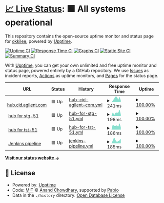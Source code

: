 # [📈 Live Status](https://up.pvl.pub): <!--live status--> **🟩 All systems operational**

This repository contains the open-source uptime monitor and status page for [okkilee](https://up.pvl.pub), powered by [Upptime](https://github.com/upptime/upptime).

[![Uptime CI](https://github.com/okkilee/up/workflows/Uptime%20CI/badge.svg)](https://github.com/okkilee/up/actions?query=workflow%3A%22Uptime+CI%22)
[![Response Time CI](https://github.com/okkilee/up/workflows/Response%20Time%20CI/badge.svg)](https://github.com/okkilee/up/actions?query=workflow%3A%22Response+Time+CI%22)
[![Graphs CI](https://github.com/okkilee/up/workflows/Graphs%20CI/badge.svg)](https://github.com/okkilee/up/actions?query=workflow%3A%22Graphs+CI%22)
[![Static Site CI](https://github.com/okkilee/up/workflows/Static%20Site%20CI/badge.svg)](https://github.com/okkilee/up/actions?query=workflow%3A%22Static+Site+CI%22)
[![Summary CI](https://github.com/okkilee/up/workflows/Summary%20CI/badge.svg)](https://github.com/okkilee/up/actions?query=workflow%3A%22Summary+CI%22)

With [Upptime](https://upptime.js.org), you can get your own unlimited and free uptime monitor and status page, powered entirely by a GitHub repository. We use [Issues](https://github.com/okkilee/up/issues) as incident reports, [Actions](https://github.com/okkilee/up/actions) as uptime monitors, and [Pages](https://up.pvl.pub) for the status page.

<!--start: status pages-->
<!-- This summary is generated by Upptime (https://github.com/upptime/upptime) -->
<!-- Do not edit this manually, your changes will be overwritten -->
<!-- prettier-ignore -->
| URL | Status | History | Response Time | Uptime |
| --- | ------ | ------- | ------------- | ------ |
| <img alt="" src="https://icons.duckduckgo.com/ip3/hub.cid.agilent.com.ico" height="13"> [hub.cid.agilent.com](https://hub.cid.agilent.com) | 🟩 Up | [hub-cid-agilent-com.yml](https://github.com/okkilee/up/commits/HEAD/history/hub-cid-agilent-com.yml) | <details><summary><img alt="Response time graph" src="./graphs/hub-cid-agilent-com/response-time-week.png" height="20"> 241ms</summary><br><a href="https://up.pvl.pub/history/hub-cid-agilent-com"><img alt="Response time 161" src="https://img.shields.io/endpoint?url=https%3A%2F%2Fraw.githubusercontent.com%2Fokkilee%2Fup%2FHEAD%2Fapi%2Fhub-cid-agilent-com%2Fresponse-time.json"></a><br><a href="https://up.pvl.pub/history/hub-cid-agilent-com"><img alt="24-hour response time 176" src="https://img.shields.io/endpoint?url=https%3A%2F%2Fraw.githubusercontent.com%2Fokkilee%2Fup%2FHEAD%2Fapi%2Fhub-cid-agilent-com%2Fresponse-time-day.json"></a><br><a href="https://up.pvl.pub/history/hub-cid-agilent-com"><img alt="7-day response time 241" src="https://img.shields.io/endpoint?url=https%3A%2F%2Fraw.githubusercontent.com%2Fokkilee%2Fup%2FHEAD%2Fapi%2Fhub-cid-agilent-com%2Fresponse-time-week.json"></a><br><a href="https://up.pvl.pub/history/hub-cid-agilent-com"><img alt="30-day response time 182" src="https://img.shields.io/endpoint?url=https%3A%2F%2Fraw.githubusercontent.com%2Fokkilee%2Fup%2FHEAD%2Fapi%2Fhub-cid-agilent-com%2Fresponse-time-month.json"></a><br><a href="https://up.pvl.pub/history/hub-cid-agilent-com"><img alt="1-year response time 161" src="https://img.shields.io/endpoint?url=https%3A%2F%2Fraw.githubusercontent.com%2Fokkilee%2Fup%2FHEAD%2Fapi%2Fhub-cid-agilent-com%2Fresponse-time-year.json"></a></details> | <details><summary><a href="https://up.pvl.pub/history/hub-cid-agilent-com">100.00%</a></summary><a href="https://up.pvl.pub/history/hub-cid-agilent-com"><img alt="All-time uptime 99.99%" src="https://img.shields.io/endpoint?url=https%3A%2F%2Fraw.githubusercontent.com%2Fokkilee%2Fup%2FHEAD%2Fapi%2Fhub-cid-agilent-com%2Fuptime.json"></a><br><a href="https://up.pvl.pub/history/hub-cid-agilent-com"><img alt="24-hour uptime 100.00%" src="https://img.shields.io/endpoint?url=https%3A%2F%2Fraw.githubusercontent.com%2Fokkilee%2Fup%2FHEAD%2Fapi%2Fhub-cid-agilent-com%2Fuptime-day.json"></a><br><a href="https://up.pvl.pub/history/hub-cid-agilent-com"><img alt="7-day uptime 100.00%" src="https://img.shields.io/endpoint?url=https%3A%2F%2Fraw.githubusercontent.com%2Fokkilee%2Fup%2FHEAD%2Fapi%2Fhub-cid-agilent-com%2Fuptime-week.json"></a><br><a href="https://up.pvl.pub/history/hub-cid-agilent-com"><img alt="30-day uptime 100.00%" src="https://img.shields.io/endpoint?url=https%3A%2F%2Fraw.githubusercontent.com%2Fokkilee%2Fup%2FHEAD%2Fapi%2Fhub-cid-agilent-com%2Fuptime-month.json"></a><br><a href="https://up.pvl.pub/history/hub-cid-agilent-com"><img alt="1-year uptime 99.99%" src="https://img.shields.io/endpoint?url=https%3A%2F%2Fraw.githubusercontent.com%2Fokkilee%2Fup%2FHEAD%2Fapi%2Fhub-cid-agilent-com%2Fuptime-year.json"></a></details>
| <img alt="" src="https://icons.duckduckgo.com/ip3/hub.stg-51.aws.agilent.com.ico" height="13"> [hub for stg-51](https://hub.stg-51.aws.agilent.com) | 🟩 Up | [hub-for-stg-51.yml](https://github.com/okkilee/up/commits/HEAD/history/hub-for-stg-51.yml) | <details><summary><img alt="Response time graph" src="./graphs/hub-for-stg-51/response-time-week.png" height="20"> 198ms</summary><br><a href="https://up.pvl.pub/history/hub-for-stg-51"><img alt="Response time 173" src="https://img.shields.io/endpoint?url=https%3A%2F%2Fraw.githubusercontent.com%2Fokkilee%2Fup%2FHEAD%2Fapi%2Fhub-for-stg-51%2Fresponse-time.json"></a><br><a href="https://up.pvl.pub/history/hub-for-stg-51"><img alt="24-hour response time 246" src="https://img.shields.io/endpoint?url=https%3A%2F%2Fraw.githubusercontent.com%2Fokkilee%2Fup%2FHEAD%2Fapi%2Fhub-for-stg-51%2Fresponse-time-day.json"></a><br><a href="https://up.pvl.pub/history/hub-for-stg-51"><img alt="7-day response time 198" src="https://img.shields.io/endpoint?url=https%3A%2F%2Fraw.githubusercontent.com%2Fokkilee%2Fup%2FHEAD%2Fapi%2Fhub-for-stg-51%2Fresponse-time-week.json"></a><br><a href="https://up.pvl.pub/history/hub-for-stg-51"><img alt="30-day response time 184" src="https://img.shields.io/endpoint?url=https%3A%2F%2Fraw.githubusercontent.com%2Fokkilee%2Fup%2FHEAD%2Fapi%2Fhub-for-stg-51%2Fresponse-time-month.json"></a><br><a href="https://up.pvl.pub/history/hub-for-stg-51"><img alt="1-year response time 161" src="https://img.shields.io/endpoint?url=https%3A%2F%2Fraw.githubusercontent.com%2Fokkilee%2Fup%2FHEAD%2Fapi%2Fhub-for-stg-51%2Fresponse-time-year.json"></a></details> | <details><summary><a href="https://up.pvl.pub/history/hub-for-stg-51">100.00%</a></summary><a href="https://up.pvl.pub/history/hub-for-stg-51"><img alt="All-time uptime 99.99%" src="https://img.shields.io/endpoint?url=https%3A%2F%2Fraw.githubusercontent.com%2Fokkilee%2Fup%2FHEAD%2Fapi%2Fhub-for-stg-51%2Fuptime.json"></a><br><a href="https://up.pvl.pub/history/hub-for-stg-51"><img alt="24-hour uptime 100.00%" src="https://img.shields.io/endpoint?url=https%3A%2F%2Fraw.githubusercontent.com%2Fokkilee%2Fup%2FHEAD%2Fapi%2Fhub-for-stg-51%2Fuptime-day.json"></a><br><a href="https://up.pvl.pub/history/hub-for-stg-51"><img alt="7-day uptime 100.00%" src="https://img.shields.io/endpoint?url=https%3A%2F%2Fraw.githubusercontent.com%2Fokkilee%2Fup%2FHEAD%2Fapi%2Fhub-for-stg-51%2Fuptime-week.json"></a><br><a href="https://up.pvl.pub/history/hub-for-stg-51"><img alt="30-day uptime 100.00%" src="https://img.shields.io/endpoint?url=https%3A%2F%2Fraw.githubusercontent.com%2Fokkilee%2Fup%2FHEAD%2Fapi%2Fhub-for-stg-51%2Fuptime-month.json"></a><br><a href="https://up.pvl.pub/history/hub-for-stg-51"><img alt="1-year uptime 99.99%" src="https://img.shields.io/endpoint?url=https%3A%2F%2Fraw.githubusercontent.com%2Fokkilee%2Fup%2FHEAD%2Fapi%2Fhub-for-stg-51%2Fuptime-year.json"></a></details>
| <img alt="" src="https://icons.duckduckgo.com/ip3/hub.tst-51.aws.agilent.com.ico" height="13"> [hub for tst-51](https://hub.tst-51.aws.agilent.com) | 🟩 Up | [hub-for-tst-51.yml](https://github.com/okkilee/up/commits/HEAD/history/hub-for-tst-51.yml) | <details><summary><img alt="Response time graph" src="./graphs/hub-for-tst-51/response-time-week.png" height="20"> 186ms</summary><br><a href="https://up.pvl.pub/history/hub-for-tst-51"><img alt="Response time 171" src="https://img.shields.io/endpoint?url=https%3A%2F%2Fraw.githubusercontent.com%2Fokkilee%2Fup%2FHEAD%2Fapi%2Fhub-for-tst-51%2Fresponse-time.json"></a><br><a href="https://up.pvl.pub/history/hub-for-tst-51"><img alt="24-hour response time 195" src="https://img.shields.io/endpoint?url=https%3A%2F%2Fraw.githubusercontent.com%2Fokkilee%2Fup%2FHEAD%2Fapi%2Fhub-for-tst-51%2Fresponse-time-day.json"></a><br><a href="https://up.pvl.pub/history/hub-for-tst-51"><img alt="7-day response time 186" src="https://img.shields.io/endpoint?url=https%3A%2F%2Fraw.githubusercontent.com%2Fokkilee%2Fup%2FHEAD%2Fapi%2Fhub-for-tst-51%2Fresponse-time-week.json"></a><br><a href="https://up.pvl.pub/history/hub-for-tst-51"><img alt="30-day response time 186" src="https://img.shields.io/endpoint?url=https%3A%2F%2Fraw.githubusercontent.com%2Fokkilee%2Fup%2FHEAD%2Fapi%2Fhub-for-tst-51%2Fresponse-time-month.json"></a><br><a href="https://up.pvl.pub/history/hub-for-tst-51"><img alt="1-year response time 171" src="https://img.shields.io/endpoint?url=https%3A%2F%2Fraw.githubusercontent.com%2Fokkilee%2Fup%2FHEAD%2Fapi%2Fhub-for-tst-51%2Fresponse-time-year.json"></a></details> | <details><summary><a href="https://up.pvl.pub/history/hub-for-tst-51">100.00%</a></summary><a href="https://up.pvl.pub/history/hub-for-tst-51"><img alt="All-time uptime 100.00%" src="https://img.shields.io/endpoint?url=https%3A%2F%2Fraw.githubusercontent.com%2Fokkilee%2Fup%2FHEAD%2Fapi%2Fhub-for-tst-51%2Fuptime.json"></a><br><a href="https://up.pvl.pub/history/hub-for-tst-51"><img alt="24-hour uptime 100.00%" src="https://img.shields.io/endpoint?url=https%3A%2F%2Fraw.githubusercontent.com%2Fokkilee%2Fup%2FHEAD%2Fapi%2Fhub-for-tst-51%2Fuptime-day.json"></a><br><a href="https://up.pvl.pub/history/hub-for-tst-51"><img alt="7-day uptime 100.00%" src="https://img.shields.io/endpoint?url=https%3A%2F%2Fraw.githubusercontent.com%2Fokkilee%2Fup%2FHEAD%2Fapi%2Fhub-for-tst-51%2Fuptime-week.json"></a><br><a href="https://up.pvl.pub/history/hub-for-tst-51"><img alt="30-day uptime 100.00%" src="https://img.shields.io/endpoint?url=https%3A%2F%2Fraw.githubusercontent.com%2Fokkilee%2Fup%2FHEAD%2Fapi%2Fhub-for-tst-51%2Fuptime-month.json"></a><br><a href="https://up.pvl.pub/history/hub-for-tst-51"><img alt="1-year uptime 100.00%" src="https://img.shields.io/endpoint?url=https%3A%2F%2Fraw.githubusercontent.com%2Fokkilee%2Fup%2FHEAD%2Fapi%2Fhub-for-tst-51%2Fuptime-year.json"></a></details>
| <img alt="" src="https://icons.duckduckgo.com/ip3/jenkins.prd-51.aws.agilent.com.ico" height="13"> [Jenkins pipeline](https://jenkins.prd-51.aws.agilent.com/login) | 🟩 Up | [jenkins-pipeline.yml](https://github.com/okkilee/up/commits/HEAD/history/jenkins-pipeline.yml) | <details><summary><img alt="Response time graph" src="./graphs/jenkins-pipeline/response-time-week.png" height="20"> 185ms</summary><br><a href="https://up.pvl.pub/history/jenkins-pipeline"><img alt="Response time 173" src="https://img.shields.io/endpoint?url=https%3A%2F%2Fraw.githubusercontent.com%2Fokkilee%2Fup%2FHEAD%2Fapi%2Fjenkins-pipeline%2Fresponse-time.json"></a><br><a href="https://up.pvl.pub/history/jenkins-pipeline"><img alt="24-hour response time 191" src="https://img.shields.io/endpoint?url=https%3A%2F%2Fraw.githubusercontent.com%2Fokkilee%2Fup%2FHEAD%2Fapi%2Fjenkins-pipeline%2Fresponse-time-day.json"></a><br><a href="https://up.pvl.pub/history/jenkins-pipeline"><img alt="7-day response time 185" src="https://img.shields.io/endpoint?url=https%3A%2F%2Fraw.githubusercontent.com%2Fokkilee%2Fup%2FHEAD%2Fapi%2Fjenkins-pipeline%2Fresponse-time-week.json"></a><br><a href="https://up.pvl.pub/history/jenkins-pipeline"><img alt="30-day response time 164" src="https://img.shields.io/endpoint?url=https%3A%2F%2Fraw.githubusercontent.com%2Fokkilee%2Fup%2FHEAD%2Fapi%2Fjenkins-pipeline%2Fresponse-time-month.json"></a><br><a href="https://up.pvl.pub/history/jenkins-pipeline"><img alt="1-year response time 160" src="https://img.shields.io/endpoint?url=https%3A%2F%2Fraw.githubusercontent.com%2Fokkilee%2Fup%2FHEAD%2Fapi%2Fjenkins-pipeline%2Fresponse-time-year.json"></a></details> | <details><summary><a href="https://up.pvl.pub/history/jenkins-pipeline">100.00%</a></summary><a href="https://up.pvl.pub/history/jenkins-pipeline"><img alt="All-time uptime 99.99%" src="https://img.shields.io/endpoint?url=https%3A%2F%2Fraw.githubusercontent.com%2Fokkilee%2Fup%2FHEAD%2Fapi%2Fjenkins-pipeline%2Fuptime.json"></a><br><a href="https://up.pvl.pub/history/jenkins-pipeline"><img alt="24-hour uptime 100.00%" src="https://img.shields.io/endpoint?url=https%3A%2F%2Fraw.githubusercontent.com%2Fokkilee%2Fup%2FHEAD%2Fapi%2Fjenkins-pipeline%2Fuptime-day.json"></a><br><a href="https://up.pvl.pub/history/jenkins-pipeline"><img alt="7-day uptime 100.00%" src="https://img.shields.io/endpoint?url=https%3A%2F%2Fraw.githubusercontent.com%2Fokkilee%2Fup%2FHEAD%2Fapi%2Fjenkins-pipeline%2Fuptime-week.json"></a><br><a href="https://up.pvl.pub/history/jenkins-pipeline"><img alt="30-day uptime 100.00%" src="https://img.shields.io/endpoint?url=https%3A%2F%2Fraw.githubusercontent.com%2Fokkilee%2Fup%2FHEAD%2Fapi%2Fjenkins-pipeline%2Fuptime-month.json"></a><br><a href="https://up.pvl.pub/history/jenkins-pipeline"><img alt="1-year uptime 99.99%" src="https://img.shields.io/endpoint?url=https%3A%2F%2Fraw.githubusercontent.com%2Fokkilee%2Fup%2FHEAD%2Fapi%2Fjenkins-pipeline%2Fuptime-year.json"></a></details>

<!--end: status pages-->

[**Visit our status website →**](https://up.pvl.pub)

## 📄 License

- Powered by: [Upptime](https://github.com/upptime/upptime)
- Code: [MIT](./LICENSE) © [Anand Chowdhary](https://anandchowdhary.com), supported by [Pabio](https://pabio.com)
- Data in the `./history` directory: [Open Database License](https://opendatacommons.org/licenses/odbl/1-0/)

